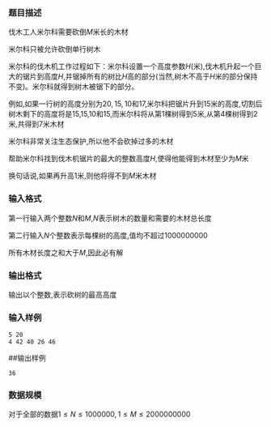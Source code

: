 ###  题目描述
伐木工人米尔科需要砍倒$M$米长的木材

米尔科只被允许砍倒单行树木

米尔科的伐木机工作过程如下：米尔科设置一个高度参数$H$(米),伐木机升起一个巨大的锯片到高度$H$,并锯掉所有的树比$H$高的部分(当然,树木不高于$H$米的部分保持不变)。米尔科就得到树木被锯下的部分。

例如,如果一行树的高度分别为$20,15,10$和$17$,米尔科把锯片升到$15$米的高度,切割后树木剩下的高度将是$15$,$15$,$10$和$15$,而米尔科将从第$1$棵树得到$5$米,从第$4$棵树得到$2$米,共得到$7$米木材

米尔科非常关注生态保护,所以他不会砍掉过多的木材

帮助米尔科找到伐木机锯片的最大的整数高度$H$,使得他能得到木材至少为$M$米

换句话说,如果再升高$1$米,则他将得不到$M$米木材

### 输入格式
第一行输入两个整数$N$和$M$,$N$表示树木的数量和需要的木材总长度

第二行输入$N$个整数表示每棵树的高度,值均不超过$1000000000$

所有木材长度之和大于$M$,因此必有解
### 输出格式
输出以个整数,表示砍树的最高高度
### 输入样例
```
5 20
4 42 40 26 46
```
##输出样例
```
36
```
### 数据规模
对于全部的数据$1 \leq N \leq 1000000,1 \leq M \leq 2000000000$